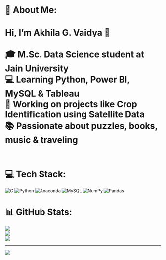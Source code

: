 # 💫 About Me:
# Hi, I’m Akhila G. Vaidya 👋<br><br>🎓 M.Sc. Data Science student at Jain University  <br>💻 Learning Python, Power BI, MySQL & Tableau  <br>🌱 Working on projects like Crop Identification using Satellite Data  <br>📚 Passionate about puzzles, books, music & traveling<br><br>


# 💻 Tech Stack:
![C](https://img.shields.io/badge/c-%2300599C.svg?style=for-the-badge&logo=c&logoColor=white) ![Python](https://img.shields.io/badge/python-3670A0?style=for-the-badge&logo=python&logoColor=ffdd54) ![Anaconda](https://img.shields.io/badge/Anaconda-%2344A833.svg?style=for-the-badge&logo=anaconda&logoColor=white) ![MySQL](https://img.shields.io/badge/mysql-4479A1.svg?style=for-the-badge&logo=mysql&logoColor=white) ![NumPy](https://img.shields.io/badge/numpy-%23013243.svg?style=for-the-badge&logo=numpy&logoColor=white) ![Pandas](https://img.shields.io/badge/pandas-%23150458.svg?style=for-the-badge&logo=pandas&logoColor=white)
# 📊 GitHub Stats:
![](https://github-readme-stats.vercel.app/api?username=Akhi-V21&theme=radical&hide_border=false&include_all_commits=false&count_private=false)<br/>
![](https://nirzak-streak-stats.vercel.app/?user=Akhi-V21&theme=radical&hide_border=false)<br/>
![](https://github-readme-stats.vercel.app/api/top-langs/?username=Akhi-V21&theme=radical&hide_border=false&include_all_commits=false&count_private=false&layout=compact)

---
[![](https://visitcount.itsvg.in/api?id=Akhi-V21&icon=0&color=0)](https://visitcount.itsvg.in)

<!-- Proudly created with GPRM ( https://gprm.itsvg.in ) -->
